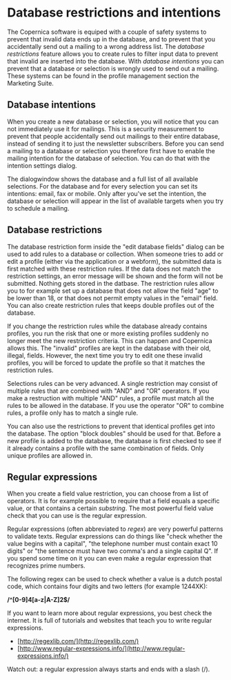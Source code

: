 # Database restrictions and intentions

The Copernica software is equiped with a couple of safety systems to prevent
that invalid data ends up in the database, and to prevent that you accidentally
send out a mailing to a wrong address list. The *database restrictions* feature
allows you to create rules to filter input data to prevent that invalid are
inserted into the database. With *database intentions* you can prevent that
a database or selection is wrongly used to send out a mailing.
These systems can be found in the profile management section the Marketing Suite.


## Database intentions

When you create a new database or selection, you will notice that you can not 
immediately use it for mailings. This is a security measurement to prevent 
that people accidentally send out mailings to their entire database, instead 
of sending it to just the newsletter subscribers. Before you can send a mailing
to a database or selection you therefore first have to enable the mailing intention
for the database of selection. You can do that with the intention settings dialog.

The dialogwindow shows the database and a full list of all available 
selections. For the database and for every selection you can set its intentions: 
email, fax or mobile. Only after you've set the intention, the database or
selection will appear in the list of available targets when you try to schedule
a mailing.


## Database restrictions

The database restriction form inside the "edit database fields" dialog can be 
used to add rules to a database or collection. When someone tries to add or 
edit a profile (either via the application or a webform), the submitted data is 
first matched with these restriction rules. If the data does not match the
restriction settings, an error message will be shown and the form will not be 
submitted. Nothing gets stored in the datbase. The restriction rules allow you 
to for example set up a database that does not allow the field "age" to be 
lower than 18, or that does not permit empty values in the "email" field. You 
can also create restriction rules that keeps double profiles out of the database.

If you change the restriction rules while the database already contains profiles, 
you run the risk that one or more existing profiles suddenly no longer 
meet the new restriction criteria. This can happen and Copernica allows this.
The "invalid" profiles are kept in the database with their old, illegal, 
fields. However, the next time you try to edit one these invalid profiles, you 
will be forced to update the profile so that it matches the restriction rules. 

Selections rules can be very advanced. A single restriction may consist
of multiple rules that are combined with "AND" and "OR" operators. If you make 
a restruction with multiple "AND" rules, a profile must match all the rules to
be allowed in the database. If you use the operator "OR" to combine rules, a 
profile only has to match a single rule. 

You can also use the restrictions to prevent that identical profiles get into
the database. The option "block doubles" should be used for that. Before a new
profile is added to the database, the database is first checked to see if it 
already contains a profile with the same combination of fields. Only unique 
profiles are allowed in.


## Regular expressions

When you create a field value restriction, you can choose from a list of operators.
It is for example possible to require that a field equals a specific value, or that contains 
a certain *substring*. The most powerful field value check that you can use is 
the regular expression.

Regular expressions (often abbreviated to *regex*) are very powerful patterns to
validate texts. Regular expressions can do things like "check whether the value
begins with a capital", "the telephone number must contain exact 10 digits" or
"the sentence must have two comma's and a single capital Q". If you spend some
time on it you can even make a regular expression that recognizes prime numbers.

The following regex can be used to check whether a value is a dutch postal code,
which contains four digits and two letters (for example 1244XK):

**/\^[0-9]4[a-z|A-Z]2\$/**

If you want to learn more about regular expressions, you best check the internet. 
It is full of tutorials and websites that teach you to write regular expressions.

-   [http://regexlib.com/](http://regexlib.com/)
-   [http://www.regular-expressions.info/](http://www.regular-expressions.info/)

Watch out: a regular expression always starts and ends with a slash (/).

